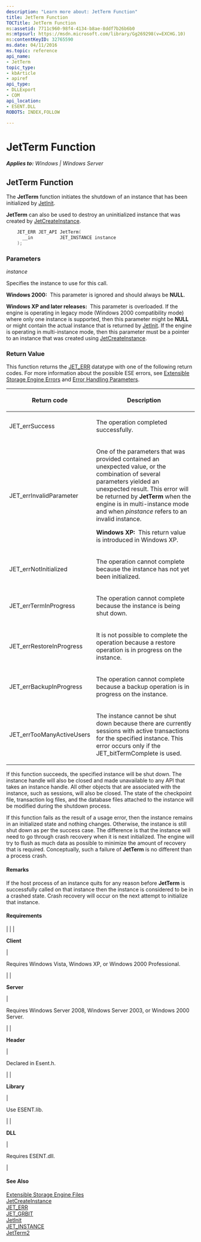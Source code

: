 ```yaml
---
description: "Learn more about: JetTerm Function"
title: JetTerm Function
TOCTitle: JetTerm Function
ms:assetid: 7711c960-98f4-4134-b8ae-8ddf7b26b6b0
ms:mtpsurl: https://msdn.microsoft.com/library/Gg269298(v=EXCHG.10)
ms:contentKeyID: 32765590
ms.date: 04/11/2016
ms.topic: reference
api_name: 
- JetTerm
topic_type: 
- kbArticle
- apiref
api_type: 
- DLLExport
- COM
api_location: 
- ESENT.DLL
ROBOTS: INDEX,FOLLOW

---
```


# JetTerm Function


_**Applies to:** Windows | Windows Server_

## JetTerm Function

The **JetTerm** function initiates the shutdown of an instance that has been initialized by [JetInit](./jetinit-function.md).

**JetTerm** can also be used to destroy an uninitialized instance that was created by [JetCreateInstance](./jetcreateinstance-function.md).

```cpp
    JET_ERR JET_API JetTerm(
      __in          JET_INSTANCE instance
    );
```

### Parameters

*instance*

Specifies the instance to use for this call.

**Windows 2000:**  This parameter is ignored and should always be **NULL**.

**Windows XP and later releases:**  This parameter is overloaded. If the engine is operating in legacy mode (Windows 2000 compatibility mode) where only one instance is supported, then this parameter might be **NULL** or might contain the actual instance that is returned by [JetInit](./jetinit-function.md). If the engine is operating in multi-instance mode, then this parameter must be a pointer to an instance that was created using [JetCreateInstance](./jetcreateinstance-function.md).

### Return Value

This function returns the [JET_ERR](./jet-err.md) datatype with one of the following return codes. For more information about the possible ESE errors, see [Extensible Storage Engine Errors](./extensible-storage-engine-errors.md) and [Error Handling Parameters](./error-handling-parameters.md).


| <p>Return code</p> | <p>Description</p> | 
|--------------------|--------------------|
| <p>JET_errSuccess</p> | <p>The operation completed successfully.</p> | 
| <p>JET_errInvalidParameter</p> | <p>One of the parameters that was provided contained an unexpected value, or the combination of several parameters yielded an unexpected result. This error will be returned by <strong>JetTerm</strong> when the engine is in multi-instance mode and when <em>pinstance</em> refers to an invalid instance.</p><p><strong>Windows XP:</strong>  This return value is introduced in Windows XP.</p> | 
| <p>JET_errNotInitialized</p> | <p>The operation cannot complete because the instance has not yet been initialized.</p> | 
| <p>JET_errTermInProgress</p> | <p>The operation cannot complete because the instance is being shut down.</p> | 
| <p>JET_errRestoreInProgress</p> | <p>It is not possible to complete the operation because a restore operation is in progress on the instance.</p> | 
| <p>JET_errBackupInProgress</p> | <p>The operation cannot complete because a backup operation is in progress on the instance.</p> | 
| <p>JET_errTooManyActiveUsers</p> | <p>The instance cannot be shut down because there are currently sessions with active transactions for the specified instance. This error occurs only if the JET_bitTermComplete is used.</p> | 



If this function succeeds, the specified instance will be shut down. The instance handle will also be closed and made unavailable to any API that takes an instance handle. All other objects that are associated with the instance, such as sessions, will also be closed. The state of the checkpoint file, transaction log files, and the database files attached to the instance will be modified during the shutdown process.

If this function fails as the result of a usage error, then the instance remains in an initialized state and nothing changes. Otherwise, the instance is still shut down as per the success case. The difference is that the instance will need to go through crash recovery when it is next initialized. The engine will try to flush as much data as possible to minimize the amount of recovery that is required. Conceptually, such a failure of **JetTerm** is no different than a process crash.

#### Remarks

If the host process of an instance quits for any reason before **JetTerm** is successfully called on that instance then the instance is considered to be in a crashed state. Crash recovery will occur on the next attempt to initialize that instance.

#### Requirements


| 
|
| <p><strong>Client</strong></p> | <p>Requires Windows Vista, Windows XP, or Windows 2000 Professional.</p> | 
| <p><strong>Server</strong></p> | <p>Requires Windows Server 2008, Windows Server 2003, or Windows 2000 Server.</p> | 
| <p><strong>Header</strong></p> | <p>Declared in Esent.h.</p> | 
| <p><strong>Library</strong></p> | <p>Use ESENT.lib.</p> | 
| <p><strong>DLL</strong></p> | <p>Requires ESENT.dll.</p> | 



#### See Also

[Extensible Storage Engine Files](./extensible-storage-engine-files.md)  
[JetCreateInstance](./jetcreateinstance-function.md)  
[JET_ERR](./jet-err.md)  
[JET_GRBIT](./jet-grbit.md)  
[JetInit](./jetinit-function.md)  
[JET_INSTANCE](./jet-instance.md)  
[JetTerm2](./jetterm2-function.md)
